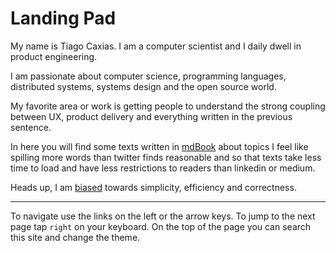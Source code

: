 # Landing Pad

My name is Tiago Caxias. I am a computer scientist and I daily dwell in
product engineering.

I am passionate about computer science, programming languages, distributed
systems, systems design and the open source world.

My favorite area or work is getting people to understand the strong coupling
between UX, product delivery and everything written in the previous sentence.

In here you will find some texts written in
[mdBook](https://rust-lang.github.io/mdBook/)
about topics I feel like spilling more words than twitter finds reasonable
and so that texts take less time to load and have less restrictions to
readers than linkedin or medium.

Heads up, I am [biased](./technology_alignment.md) towards simplicity,
efficiency and correctness.

---

To navigate use the links on the left or the arrow keys.
To jump to the next page tap `right` on your keyboard.
On the top of the page you can search this site and change the theme.
